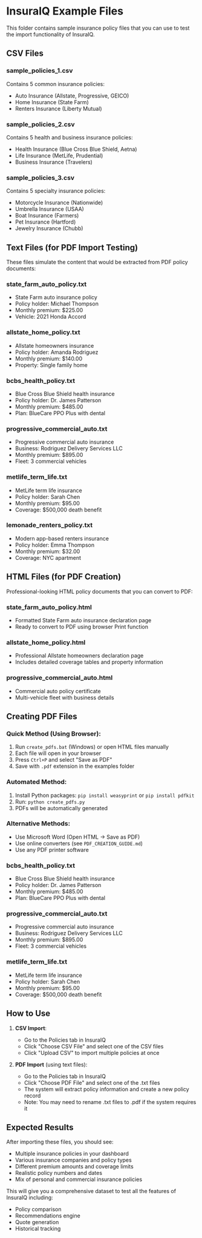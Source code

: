 # InsuraIQ Example Files

This folder contains sample insurance policy files that you can use to test the import functionality of InsuraIQ.

## CSV Files

### sample_policies_1.csv
Contains 5 common insurance policies:
- Auto Insurance (Allstate, Progressive, GEICO)
- Home Insurance (State Farm)
- Renters Insurance (Liberty Mutual)

### sample_policies_2.csv
Contains 5 health and business insurance policies:
- Health Insurance (Blue Cross Blue Shield, Aetna)
- Life Insurance (MetLife, Prudential)
- Business Insurance (Travelers)

### sample_policies_3.csv
Contains 5 specialty insurance policies:
- Motorcycle Insurance (Nationwide)
- Umbrella Insurance (USAA)
- Boat Insurance (Farmers)
- Pet Insurance (Hartford)
- Jewelry Insurance (Chubb)

## Text Files (for PDF Import Testing)

These files simulate the content that would be extracted from PDF policy documents:

### state_farm_auto_policy.txt
- State Farm auto insurance policy
- Policy holder: Michael Thompson
- Monthly premium: $225.00
- Vehicle: 2021 Honda Accord

### allstate_home_policy.txt
- Allstate homeowners insurance
- Policy holder: Amanda Rodriguez
- Monthly premium: $140.00
- Property: Single family home

### bcbs_health_policy.txt
- Blue Cross Blue Shield health insurance
- Policy holder: Dr. James Patterson
- Monthly premium: $485.00
- Plan: BlueCare PPO Plus with dental

### progressive_commercial_auto.txt
- Progressive commercial auto insurance
- Business: Rodriguez Delivery Services LLC
- Monthly premium: $895.00
- Fleet: 3 commercial vehicles

### metlife_term_life.txt
- MetLife term life insurance
- Policy holder: Sarah Chen
- Monthly premium: $95.00
- Coverage: $500,000 death benefit

### lemonade_renters_policy.txt
- Modern app-based renters insurance
- Policy holder: Emma Thompson
- Monthly premium: $32.00
- Coverage: NYC apartment

## HTML Files (for PDF Creation)

Professional-looking HTML policy documents that you can convert to PDF:

### state_farm_auto_policy.html
- Formatted State Farm auto insurance declaration page
- Ready to convert to PDF using browser Print function

### allstate_home_policy.html  
- Professional Allstate homeowners declaration page
- Includes detailed coverage tables and property information

### progressive_commercial_auto.html
- Commercial auto policy certificate
- Multi-vehicle fleet with business details

## Creating PDF Files

### Quick Method (Using Browser):
1. Run `create_pdfs.bat` (Windows) or open HTML files manually
2. Each file will open in your browser
3. Press `Ctrl+P` and select "Save as PDF"
4. Save with `.pdf` extension in the examples folder

### Automated Method:
1. Install Python packages: `pip install weasyprint` or `pip install pdfkit`
2. Run: `python create_pdfs.py`
3. PDFs will be automatically generated

### Alternative Methods:
- Use Microsoft Word (Open HTML → Save as PDF)
- Use online converters (see `PDF_CREATION_GUIDE.md`)
- Use any PDF printer software

### bcbs_health_policy.txt
- Blue Cross Blue Shield health insurance
- Policy holder: Dr. James Patterson
- Monthly premium: $485.00
- Plan: BlueCare PPO Plus with dental

### progressive_commercial_auto.txt
- Progressive commercial auto insurance
- Business: Rodriguez Delivery Services LLC
- Monthly premium: $895.00
- Fleet: 3 commercial vehicles

### metlife_term_life.txt
- MetLife term life insurance
- Policy holder: Sarah Chen
- Monthly premium: $95.00
- Coverage: $500,000 death benefit

## How to Use

1. **CSV Import**: 
   - Go to the Policies tab in InsuraIQ
   - Click "Choose CSV File" and select one of the CSV files
   - Click "Upload CSV" to import multiple policies at once

2. **PDF Import** (using text files):
   - Go to the Policies tab in InsuraIQ
   - Click "Choose PDF File" and select one of the .txt files
   - The system will extract policy information and create a new policy record
   - Note: You may need to rename .txt files to .pdf if the system requires it

## Expected Results

After importing these files, you should see:
- Multiple insurance policies in your dashboard
- Various insurance companies and policy types
- Different premium amounts and coverage limits
- Realistic policy numbers and dates
- Mix of personal and commercial insurance policies

This will give you a comprehensive dataset to test all the features of InsuraIQ including:
- Policy comparison
- Recommendations engine
- Quote generation
- Historical tracking
